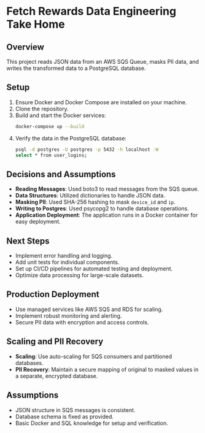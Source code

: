 # Fetch Rewards Data Engineering Take Home

## Overview
This project reads JSON data from an AWS SQS Queue, masks PII data, and writes the transformed data to a PostgreSQL database.

## Setup
1. Ensure Docker and Docker Compose are installed on your machine.
2. Clone the repository.
3. Build and start the Docker services:
    ```sh
    docker-compose up --build
    ```
4. Verify the data in the PostgreSQL database:
    ```sh
    psql -d postgres -U postgres -p 5432 -h localhost -W
    select * from user_logins;
    ```

## Decisions and Assumptions
- **Reading Messages**: Used boto3 to read messages from the SQS queue.
- **Data Structures**: Utilized dictionaries to handle JSON data.
- **Masking PII**: Used SHA-256 hashing to mask `device_id` and `ip`.
- **Writing to Postgres**: Used psycopg2 to handle database operations.
- **Application Deployment**: The application runs in a Docker container for easy deployment.

## Next Steps
- Implement error handling and logging.
- Add unit tests for individual components.
- Set up CI/CD pipelines for automated testing and deployment.
- Optimize data processing for large-scale datasets.

## Production Deployment
- Use managed services like AWS SQS and RDS for scaling.
- Implement robust monitoring and alerting.
- Secure PII data with encryption and access controls.

## Scaling and PII Recovery
- **Scaling**: Use auto-scaling for SQS consumers and partitioned databases.
- **PII Recovery**: Maintain a secure mapping of original to masked values in a separate, encrypted database.

## Assumptions
- JSON structure in SQS messages is consistent.
- Database schema is fixed as provided.
- Basic Docker and SQL knowledge for setup and verification.

